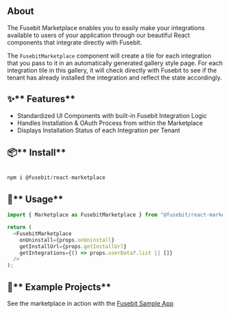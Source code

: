 ## About

The Fusebit Marketplace enables you to easily make your integrations available to users of your application through our beautiful React components that integrate directly with Fusebit.

The `FusebitMarketplace` component will create a tile for each integration that you pass to it in an automatically generated gallery style page. For each integration tile in this gallery, it will check directly with Fusebit to see if the tenant has already installed the integration and reflect the state accordingly. 

## ✨** Features**

* Standardized UI Components with built-in Fusebit Integration Logic
* Handles Installation & OAuth Process from within the Marketplace
* Displays Installation Status of each Integration per Tenant

## 📦** Install**

```javascript

npm i @fusebit/react-marketplace

```


## 🔨** Usage**

```javascript
import { Marketplace as FusebitMarketplace } from "@fusebit/react-marketplace";

return (
  <FusebitMarketplace
    onUninstall={props.onUninstall}
    getInstallUrl={props.getInstallUrl}
    getIntegrations={() => props.userData?.list || []}
  />
);
```


## 👀** Example Projects**

See the marketplace in action with the [Fusebit Sample App]([https://github.com/fusebit/demo-task-app](https://github.com/fusebit/demo-task-app))